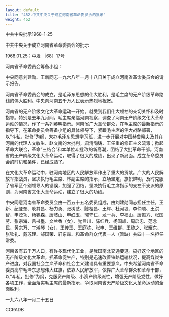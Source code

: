 ```yaml
---
layout: default
title: "452.中共中央关于成立河南省革命委员会的批示"
weight: 452
---
```


中共中央批示1968-1-25

中共中央关于成立河南省革命委员会的批示

1968.01.25；中发 ［68］17号

河南省革命委员会筹备小组：

中央同意刘建勋、王新同志一九六八年一月十八日关于成立河南省革命委员会的请示报告。

河南省革命委员会的成立，是毛泽东思想的伟大胜利，是毛主席的无产阶级革命路线的伟大胜利。中央向河南五千万人民表示热烈地祝贺。

河南省的无产阶级文化大革命运动一开始，就受到我们伟大领袖的亲切关怀和及时指导。特别是去年九月间，毛主席亲临河南视察，调查了河南无产阶级文化大革命运动的情况，作了一系列英明指示。河南省广大革命群众，在毛主席的最新指示的指导下，在革命委员会筹备小组的具体领导下，紧跟毛主席的伟大战略部署，以“斗私，批修”为纲，大办毛泽东思想学习班，进一步开展对中国赫鲁晓夫及其在河南的代理人文敏生、赵文南的大批判，肃清陶铸、王任重的修正主义流毒；掀起革命大联合，革命“三结合”和本单位斗批改的新高潮，团结了大批革命干部。河南省的无产阶级文化大革命运动，取得了很大的成绩，出现了新局面。成立革命委员会的时机和条件，已经成熟了。

在文化大革命运动中，驻河南地区的人民解放军作出了重大的贡献。广大的人民解放军指战员，坚决执行毛主席、林副主席的指示，立场坚定，旗帜鲜明，及时克服了省军区个别领导人的错误，加强了团结，坚决执行毛主席指示的支左不支派的原则，为河南省文化大革命运动，建立了很大的功绩。

中央同意河南省革命委员会由一百五十五名委员组成，由刘建勋同志担任主任，王新、纪登奎、耿其昌、杨力勇、张树芝、陈桂昌、王辉、杜河堤、李仲顺、王洪智、申茂功、杨锡森、唐岐山、申红玉、郭守仁、龙一兵、李福山、唐振方、张国劳、张宗海、吕书墨、文兰香（女）、党言川、陈红兵、杨国雄、周启忠、范念民、黄宗万、丁淑琴（女）、王传玉、王庭栋、张申、王维群、王黎之、张耀东、张钦礼、戴苏理、郜国荣、轩东森、和革命群众代表一人（暂缺）共四十一名担任常委。

河南省有五千万人口，有许多现代化工业，是我国南北交通要道。搞好这个地区的无产阶级文化大革命，抓革命促生产，特别是迅速改善铁路运输状况，提高煤炭生产进度，对我国社会主义革命和社会主义建设具有重要意义。中央希望河南省革命委员高举毛泽东思想伟大红旗，依靠人民解放军，依靠广大革命群众和革命干部，以“斗私，批修”为纲，克服资产阶级、小资产阶级派性，增强无产阶级党性，做好各项工作，全面落实毛主席的最新指示，争取河南省无产阶级文化大革命运动的全面胜利。

一九六八年一月二十五日

CCRADB

